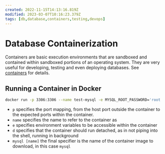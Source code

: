 ```yaml
---
created: 2022-11-15T14:13:16.819Z
modified: 2023-03-07T10:16:23.379Z
tags: [db,database,containers,testing,devops]
---
```

# Database Containerization

Containers are basic execution environments that
are sandboxed and contained within sandboxed portions of an operating system.
They are very useful for developing, testing and even deploying databases.
See [containers](container.md) for details.

## Running a Container in Docker

```sh
docker run -p 3306:3306 --name test-mysql -e MYSQL_ROOT_PASSWORD='root' -d mysql
```

* `p` specifies the port mapping,
from the host port outside the container to the expected ports within the container.
* `name` specifies the name to refer to the container as
* `e` specifies environment variables to be accessible within the container
* `d` specifies that the container should run detached,
as in not piping into the shell, running in background
* `mysql [name]` the final specifier is the name of the container image to download,
in this case `mysql`
